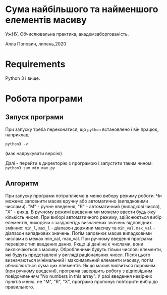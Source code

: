 # Сума найбільшого та найменшого елементів масиву
УжНУ, Обчислювальна практика, академзаборгованість.

Алла Попович, липень,2020

# Requirements
Python 3 і вище.

# Робота програми

## Запуск програми
При запуску треба переконатися, що `python` встановлено і він працює, наприклад:

`python3 -v`

(має надрукувати версію)

Далі - перейти в директорію з програмою і запустити таким чином:
`python3 sum_min_max.py`

## Алгоритм
При запуску програми потрапляємо в меню вибору режиму роботи.
Чи можемо заповнити масив вручну або автоматично (випадковими числами). "M" - ручне введення, "R" - автоматичний (випадкові числа), "Х" - вихід.
В ручному режимі введення ми можемо ввести будь-яку кількість чисел. При виборі автоматичного режиму, здійснюється вибір елементів, виходячи з заздалегідь визначених значень відповідних змінних: `min_l`, `max_l` - діапазон довжини масиву та
 `min_val`, `max_val` - діапазон випадкових значень. Потім заповнює масив випадковими числами в межах min_val, max_val. При ручному введенні програма перевіряє тип введених даних. Якщо ці дані не є числами, вони виключаються з масиву. Обробленими будуть тільки числові елементи, які будуть представлені у вигляді раціональних чисел. Після цього визначаються мінімальний і максимальний елементи масиву, потім обчислюється сума цих елементів.
Якщо масив виявиться порожнім (при ручному введенні), програма завершить роботу з відповідним повідомленням "No numbers in this array". У разі введення невірних пунктів меню, не "M", "R", "X", програма пропонує повторити вибір до правильного.
